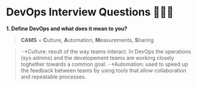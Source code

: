 DevOps Interview Questions 👨🏻‍💻
===============================

**1. Define DevOps and what does it mean to you?**
> **CAMS** = **C**ulture, **A**utomation, **M**easurements, **S**haring 

> ⋅⋅*Culture: result of the way teams interact. In DevOps the operations (sys admins) and the developement teams are working closely toghether towards a common goal.
> ⋅⋅*Automation: used to speed up the feedback between teams by using tools that allow collaboration and repeatable processes.
